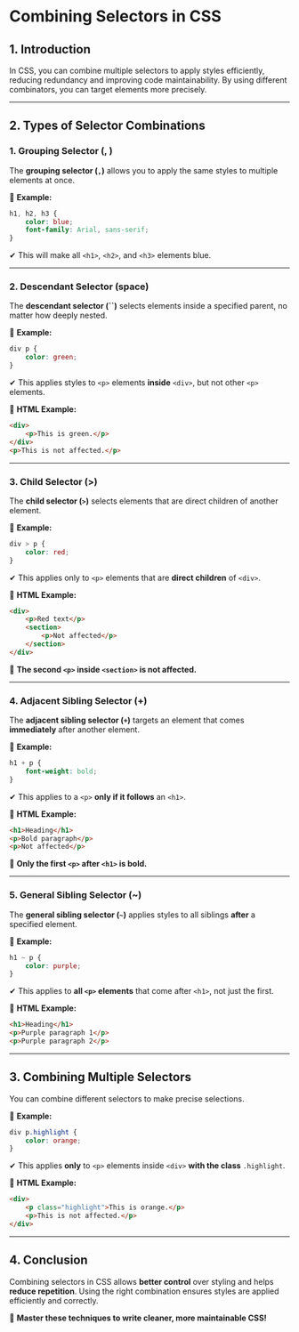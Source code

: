 # **Combining Selectors in CSS**

## **1. Introduction**

In CSS, you can combine multiple selectors to apply styles efficiently, reducing redundancy and improving code maintainability. By using different combinators, you can target elements more precisely.

---

## **2. Types of Selector Combinations**

### **1. Grouping Selector (, )**  

The **grouping selector (`,`)** allows you to apply the same styles to multiple elements at once.

🔹 **Example:**  

```css
h1, h2, h3 {
    color: blue;
    font-family: Arial, sans-serif;
}
```

✔ This will make all `<h1>`, `<h2>`, and `<h3>` elements blue.

---

### **2. Descendant Selector (space)**  

The **descendant selector (``)** selects elements inside a specified parent, no matter how deeply nested.

🔹 **Example:**  

```css
div p {
    color: green;
}
```

✔ This applies styles to `<p>` elements **inside** `<div>`, but not other `<p>` elements.

🔹 **HTML Example:**

```html
<div>
    <p>This is green.</p>
</div>
<p>This is not affected.</p>
```

---

### **3. Child Selector (>)**  

The **child selector (`>`)** selects elements that are direct children of another element.

🔹 **Example:**  

```css
div > p {
    color: red;
}
```

✔ This applies only to `<p>` elements that are **direct children** of `<div>`.

🔹 **HTML Example:**

```html
<div>
    <p>Red text</p>
    <section>
        <p>Not affected</p>
    </section>
</div>
```

📌 **The second `<p>` inside `<section>` is not affected.**

---

### **4. Adjacent Sibling Selector (+)**  

The **adjacent sibling selector (`+`)** targets an element that comes **immediately** after another element.

🔹 **Example:**  

```css
h1 + p {
    font-weight: bold;
}
```

✔ This applies to a `<p>` **only if it follows** an `<h1>`.

🔹 **HTML Example:**

```html
<h1>Heading</h1>
<p>Bold paragraph</p>
<p>Not affected</p>
```

📌 **Only the first `<p>` after `<h1>` is bold.**

---

### **5. General Sibling Selector (~)**  

The **general sibling selector (`~`)** applies styles to all siblings **after** a specified element.

🔹 **Example:**  

```css
h1 ~ p {
    color: purple;
}
```

✔ This applies to **all `<p>` elements** that come after `<h1>`, not just the first.

🔹 **HTML Example:**

```html
<h1>Heading</h1>
<p>Purple paragraph 1</p>
<p>Purple paragraph 2</p>
```

---

## **3. Combining Multiple Selectors**

You can combine different selectors to make precise selections.

🔹 **Example:**  

```css
div p.highlight {
    color: orange;
}
```

✔ This applies **only** to `<p>` elements inside `<div>` **with the class** `.highlight`.

🔹 **HTML Example:**

```html
<div>
    <p class="highlight">This is orange.</p>
    <p>This is not affected.</p>
</div>
```

---

## **4. Conclusion**

Combining selectors in CSS allows **better control** over styling and helps **reduce repetition**. Using the right combination ensures styles are applied efficiently and correctly.

🚀 **Master these techniques to write cleaner, more maintainable CSS!**
